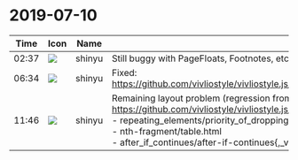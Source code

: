 # 2019-07-10

|Time|Icon|Name|Message|
|---|---|---|---|
|02:37|![](https://avatars.slack-edge.com/2018-04-27/354445776386_e258f5ed5ba887b08668_72.jpg)|shinyu|Still buggy with PageFloats, Footnotes, etc.|
|06:34|![](https://avatars.slack-edge.com/2018-04-27/354445776386_e258f5ed5ba887b08668_72.jpg)|shinyu|Fixed: <https://github.com/vivliostyle/vivliostyle.js/commit/c97478db427fd162c2a10d78f13962bc3368b241>|
|11:46|![](https://avatars.slack-edge.com/2018-04-27/354445776386_e258f5ed5ba887b08668_72.jpg)|shinyu|Remaining layout problem (regression from JS version) found with tests <https://github.com/vivliostyle/vivliostyle.js/tree/master/test/files> are:<br>- repeating_elements/priority_of_dropping.html<br>- nth-fragment/table.html<br>- after_if_continues/after-if-continues{,_vertical}.html|
